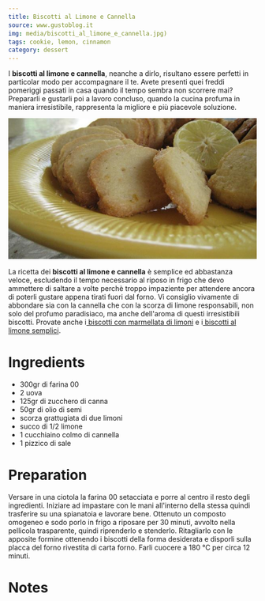 ```yaml
---
title: Biscotti al Limone e Cannella
source: www.gustoblog.it
img: media/biscotti_al_limone_e_cannella.jpg)
tags: cookie, lemon, cinnamon
category: dessert
---
```


I **biscotti al limone e cannella**, neanche a dirlo, risultano essere perfetti in particolar modo per accompagnare il te. Avete presenti quei freddi pomeriggi passati in casa quando il tempo sembra non scorrere mai? Prepararli e gustarli poi a lavoro concluso, quando la cucina profuma in maniera irresistibile, rappresenta la migliore e più piacevole soluzione.

![Biscotti al Limone e Cannella](media/biscotti_al_limone_e_cannella.jpg)

La ricetta dei **biscotti al limone e cannella** è semplice ed abbastanza veloce, escludendo il tempo necessario al riposo in frigo che devo ammettere di saltare a volte perchè troppo impaziente per attendere ancora di poterli gustare appena tirati fuori dal forno. Vi consiglio vivamente di abbondare sia con la cannella che con la scorza di limone responsabili, non solo del profumo paradisiaco, ma anche dell'aroma di questi irresistibili biscotti. Provate anche i[ biscotti con marmellata di limoni](http://www.gustoblog.it/post/137630/ecco-i-biscotti-con-marmellata-di-limoni-perfetti-per-il-te) e i[ biscotti al limone semplici](http://www.gustoblog.it/post/122881/la-ricetta-dei-biscotti-al-limone-da-accompagnare-con-il-te).

Ingredients
===========

* 300gr di farina 00
* 2 uova
* 125gr di zucchero di canna
* 50gr di olio di semi
* scorza grattugiata di due limoni
* succo di 1/2 limone
* 1 cucchiaino colmo di cannella
* 1 pizzico di sale

Preparation
===========

Versare in una ciotola la farina 00 setacciata e porre al centro il resto degli ingredienti. Iniziare ad impastare con le mani all'interno della stessa quindi trasferire su una spianatoia e lavorare bene. Ottenuto un composto omogeneo e sodo porlo in frigo a riposare per 30 minuti, avvolto nella pellicola trasparente, quindi riprenderlo e stenderlo. Ritagliarlo con le apposite formine ottenendo i biscotti della forma desiderata e disporli sulla placca del forno rivestita di carta forno. Farli cuocere a 180 °C per circa 12 minuti.

Notes
=====
